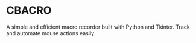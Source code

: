 # CBACRO
 A simple and efficient macro recorder built with Python and Tkinter. Track and automate mouse actions easily.
